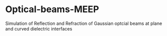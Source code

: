 # Optical-beams-MEEP
Simulation of Reflection and Refraction of Gaussian optcial beams at plane and curved dielectric interfaces
